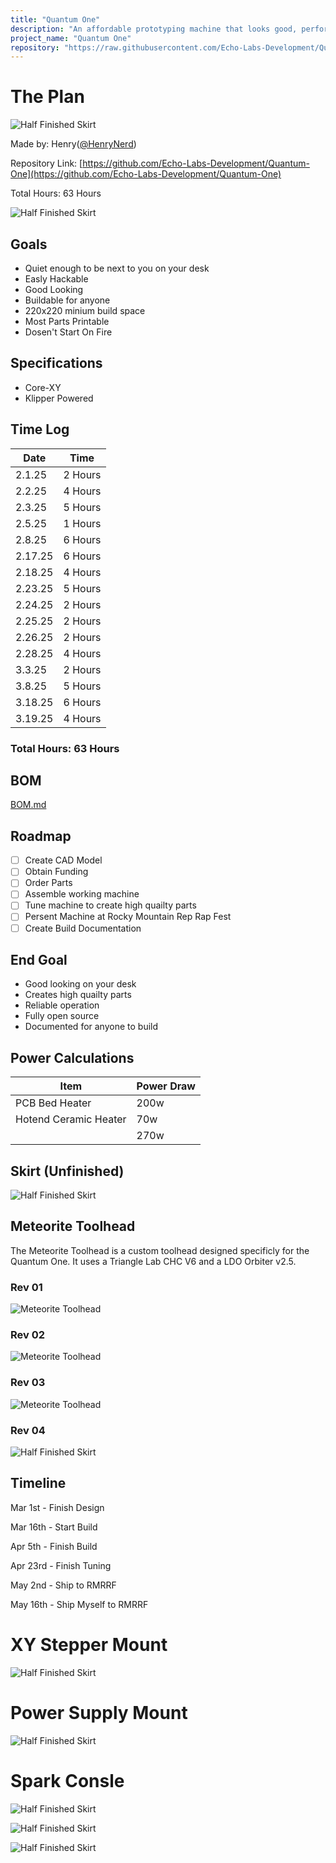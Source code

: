 ```yaml
---
title: "Quantum One"
description: "An affordable prototyping machine that looks good, performs well, is affordable, and you can build yourself"
project_name: "Quantum One"
repository: "https://raw.githubusercontent.com/Echo-Labs-Development/Quantum-One/main/plan.md"
---
```

# The Plan

![Half Finished Skirt](https://cloud-jb6ebx4e5-hack-club-bot.vercel.app/0untitled_presentation_11_.png)

Made by: Henry([@HenryNerd](https://github.com/HenryNerd))

Repository Link: [https://github.com/Echo-Labs-Development/Quantum-One](https://github.com/Echo-Labs-Development/Quantum-One)

Total Hours: 63 Hours

![Half Finished Skirt](https://hc-cdn.hel1.your-objectstorage.com/s/v3/d0e912071a7f28678a7e13d009b208bd08d8e387_image.png)

## Goals
- Quiet enough to be next to you on your desk
- Easly Hackable
- Good Looking
- Buildable for anyone
- 220x220 minium build space
- Most Parts Printable
- Dosen't Start On Fire

## Specifications
- Core-XY
- Klipper Powered

## Time Log
| Date | Time |
| -------- | -------- |
| 2.1.25 | 2 Hours |
| 2.2.25 | 4 Hours |
| 2.3.25 | 5 Hours |
| 2.5.25 | 1 Hours |
| 2.8.25 | 6 Hours |
| 2.17.25 | 6 Hours |
| 2.18.25 | 4 Hours |
| 2.23.25 | 5 Hours |
| 2.24.25 | 2 Hours |
| 2.25.25 | 2 Hours |
| 2.26.25 | 2 Hours |
| 2.28.25 | 4 Hours |
| 3.3.25 | 2 Hours |
| 3.8.25 | 5 Hours |
| 3.18.25 | 6 Hours |
| 3.19.25 | 4 Hours |


### Total Hours: 63 Hours

## BOM
[BOM.md](https://github.com/Echo-Labs-Development/Quantum-One/blob/8280ed5a5fece50f8bd1d9ca4763da4ab5bdc901/BOM.md)

## Roadmap
- [ ] Create CAD Model
- [ ] Obtain Funding
- [ ] Order Parts
- [ ] Assemble working machine
- [ ] Tune machine to create high quailty parts
- [ ] Persent Machine at Rocky Mountain Rep Rap Fest
- [ ] Create Build Documentation

## End Goal
- Good looking on your desk
- Creates high quailty parts
- Reliable operation
- Fully open source
- Documented for anyone to build

## Power Calculations
| Item | Power Draw |
| ------ | ------ |
| PCB Bed Heater | 200w |
| Hotend Ceramic Heater | 70w |
| | 270w |

## Skirt (Unfinished)
![Half Finished Skirt](https://cloud-o589vt3c5-hack-club-bot.vercel.app/0screenshot_2025-02-03_at_9.30.14___pm.png)

## Meteorite Toolhead
The Meteorite Toolhead is a custom toolhead designed specificly for the Quantum One. It uses a Triangle Lab CHC V6 and a LDO Orbiter v2.5. 

### Rev 01
![Meteorite Toolhead](https://cdn.hackclubber.dev/slackcdn/c8221ae918d158a0b5529569b7dc8516.png)

### Rev 02
![Meteorite Toolhead](https://cloud-buerphdqo-hack-club-bot.vercel.app/0image.png)

### Rev 03
![Meteorite Toolhead](https://hc-cdn.hel1.your-objectstorage.com/s/v3/1b58a33db7e2a984d8df5b94a2ce6421278916f8_image.png)

### Rev 04
![Half Finished Skirt](https://hc-cdn.hel1.your-objectstorage.com/s/v3/79140e19e96355a6cf991bf583c19a091d5182d9_screenshot_2025-02-28_at_9.05.44___pm.png)

## Timeline
Mar 1st - Finish Design

Mar 16th - Start Build

Apr 5th - Finish Build

Apr 23rd - Finish Tuning

May 2nd - Ship to RMRRF

May 16th - Ship Myself to RMRRF

# XY Stepper Mount
![Half Finished Skirt](https://cloud-4ai7mgw57-hack-club-bot.vercel.app/0image.png)

# Power Supply Mount
![Half Finished Skirt](https://hc-cdn.hel1.your-objectstorage.com/s/v3/77ada97038b5bccfc86ac20b60b5c705fe3e4518_image.png)

# Spark Consle
![Half Finished Skirt](https://hc-cdn.hel1.your-objectstorage.com/s/v3/737992d6a0e4856cdc01f29359c125ef6db91d82_image.png)

![Half Finished Skirt](https://hc-cdn.hel1.your-objectstorage.com/s/v3/cc9ca43c38eed016b07e75687806a1788278c46f_image.png)

![Half Finished Skirt](https://hc-cdn.hel1.your-objectstorage.com/s/v3/3e7ae3955bcd646e84b86e55afd00f0dd756e8b1_image.png)
